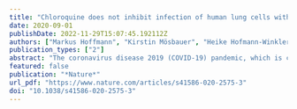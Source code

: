 ```yaml
---
title: "Chloroquine does not inhibit infection of human lung cells with SARS-CoV-2"
date: 2020-09-01
publishDate: 2022-11-29T15:07:45.192112Z
authors: ["Markus Hoffmann", "Kirstin Mösbauer", "Heike Hofmann-Winkler", "Artur Kaul", "Hannah Kleine-Weber", "Nadine Krüger", "Nils C. Gassen", "Marcel A. Müller", "Christian Drosten", "Stefan Pöhlmann"]
publication_types: ["2"]
abstract: "The coronavirus disease 2019 (COVID-19) pandemic, which is caused by severe acute respiratory syndrome coronavirus 2 (SARS-CoV-2), has been associated with more than 780,000 deaths worldwide (as of 20 August 2020). To develop antiviral interventions quickly, drugs used for the treatment of unrelated diseases are currently being repurposed to treat COVID-19. Chloroquine is an anti-malaria drug that is used for the treatment of COVID-19 as it inhibits the spread of SARS-CoV-2 in the African green monkey kidney-derived cell line Vero1–3. Here we show that engineered expression of TMPRSS2, a cellular protease that activates SARS-CoV-2 for entry into lung cells4, renders SARS-CoV-2 infection of Vero cells insensitive to chloroquine. Moreover, we report that chloroquine does not block infection with SARS-CoV-2 in the TMPRSS2-expressing human lung cell line Calu-3. These results indicate that chloroquine targets a pathway for viral activation that is not active in lung cells and is unlikely to protect against the spread of SARS-CoV-2 in and between patients."
featured: false
publication: "*Nature*"
url_pdf: "https://www.nature.com/articles/s41586-020-2575-3"
doi: "10.1038/s41586-020-2575-3"
---
```


